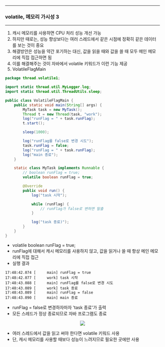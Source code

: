 -----
### volatile, 메모리 가시성 3
-----
1. 캐시 메모리를 사용하면 CPU 처리 성능 개선 가능
2. 하지만 때로는, 성능 향상보다는 여러 스레드에서 같은 시점에 정확히 같은 데이터를 보는 것이 중요
3. 해결방안은 성능을 약간 포기하는 대신, 값을 읽을 때와 값을 쓸 때 모두 메인 메모리에 직접 접근하면 됨
4. 이를 해결해주는 것이 자바에서 volatile 키워드가 이런 기능 제공
5. VolatileFlagMain
```java
package thread.volatile1;

import static thread.util.MyLogger.log;
import static thread.util.ThreadUtils.sleep;

public class VolatileFlagMain {
    public static void main(String[] args) {
        MyTask task = new MyTask();
        Thread t = new Thread(task, "work");
        log("runFlag = " + task.runFlag);
        t.start();

        sleep(1000);

        log("runFlag를 false로 변경 시도");
        task.runFlag = false;
        log("runFlag = " + task.runFlag);
        log("main 종료");
    }

    static class MyTask implements Runnable {
        // boolean runFlag = true;
        volatile boolean runFlag = true;

        @Override
        public void run() {
            log("task 시작");

            while (runFlag) {
                // runFlag가 false로 변하면 탈출
            }

            log("task 종료)");
        }
    }
}
```
  - volatile boolean runFlag = true;
  - runFlag에 대해서 캐시 메모리를 사용하지 않고, 값을 읽거나 쓸 때 항상 메인 메모리에 직접 접근
  - 실행 결과
```
17:48:42.074 [     main] runFlag = true
17:48:42.077 [     work] task 시작
17:48:43.088 [     main] runFlag를 false로 변경 시도
17:48:43.089 [     work] task 종료
17:48:43.089 [     main] runFlag = false
17:48:43.090 [     main] main 종료
```
  - runFlag = false로 변경하자마자 'task 종료'가 출력
  - 모든 스레드가 정상 종료되므로 자바 프로그램도 종료

<div align="center">
<img src="https://github.com/user-attachments/assets/e2684942-051b-4756-9516-488389f573e4">
</div>

  - 여러 스레드에서 값을 읽고 써야 한다면 volatile 키워드 사용
  - 단, 캐시 메모리를 사용할 때보다 성능이 느려지므로 필요한 곳에만 사용
